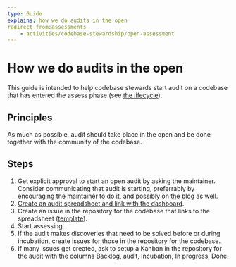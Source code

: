 ```yaml
---
type: Guide
explains: how we do audits in the open
redirect_from:assessments
    - activities/codebase-stewardship/open-assessment
---
```


# How we do audits in the open

This guide is intended to help codebase stewards start audit on a codebase that has entered the assess phase (see [the lifecycle](../codebase-stewardship/lifecycle.md)).

## Principles

As much as possible, audit should take place in the open and be done together with the community of the codebase.

## Steps

1. Get explicit approval to start an open audit by asking the maintainer. Consider communicating that audit is starting, preferrably by encouraging the maintainer to do it, and possibly on [the blog](https://blog.publiccode.net) as well.
2. [Create an audit spreadsheet and link with the dashboard](create-assessment-spreadsheet.md).
3. Create an issue in the repository for the codebase that links to the spreadsheet ([template](assessment-issue-template.md)).
4. Start assessing.
5. If the audit makes discoveries that need to be solved before or during incubation, create issues for those in the repository for the codebase.
6. If many issues get created, ask to setup a Kanban in the repository for the audit with the columns Backlog, audit, Incubation, In progress, Done.
